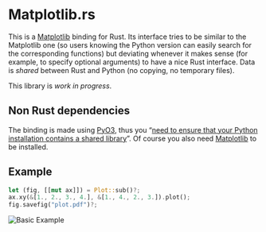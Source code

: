 Matplotlib.rs
=============

This is a [Matplotlib][] binding for Rust.  Its interface tries to be
similar to the Matplotlib one (so users knowing the Python version can
easily search for the corresponding functions) but deviating whenever
it makes sense (for example, to specify optional arguments) to have a
nice Rust interface.  Data is _shared_ between Rust and Python (no
copying, no temporary files).

This library is _work in progress_.


Non Rust dependencies
---------------------

The binding is made using [PyO3][], thus you “[need to ensure that
your Python installation contains a shared library][shared-lib]”.  Of
course you also need [Matplotlib][] to be installed.


Example
-------

```rust
let (fig, [[mut ax]]) = Plot::sub()?;
ax.xy(&[1., 2., 3., 4.], &[1., 4., 2., 3.]).plot();
fig.savefig("plot.pdf")?;
```


![Basic Example](https://matplotlib.org/stable/_images/sphx_glr_quick_start_001_2_0x.png)


[Matplotlib]: https://matplotlib.org/
[IntoIterator]: https://doc.rust-lang.org/std/iter/trait.IntoIterator.html
[PyO3]: https://crates.io/crates/pyo3
[shared-lib]: https://crates.io/crates/pyo3#user-content-using-python-from-rust
